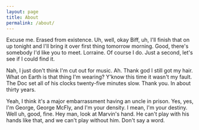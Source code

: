 ```yaml
---
layout: page
title: About
permalink: /about/
---
```


Excuse me. Erased from existence. Uh, well, okay Biff, uh, I'll finish that on up tonight and I'll bring it over first thing tomorrow morning. Good, there's somebody I'd like you to meet. Lorraine. Of course I do. Just a second, let's see if I could find it.

Nah, I just don't think I'm cut out for music. Ah. Thank god I still got my hair. What on Earth is that thing I'm wearing? Y'know this time it wasn't my fault. The Doc set all of his clocks twenty-five minutes slow. Thank you. In about thirty years.

Yeah, I think it's a major embarrassment having an uncle in prison. Yes, yes, I'm George, George McFly, and I'm your density. I mean, I'm your destiny. Well uh, good, fine. Hey man, look at Marvin's hand. He can't play with his hands like that, and we can't play without him. Don't say a word.